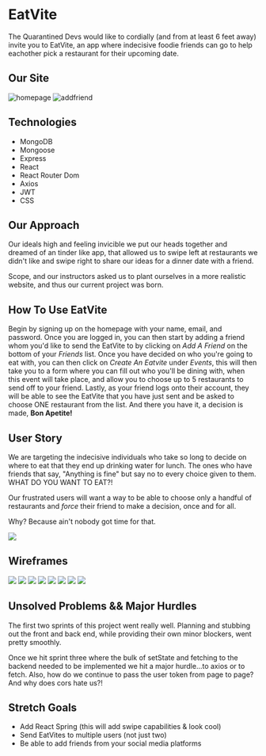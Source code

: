 # EatVite
The Quarantined Devs
would like to cordially (and from at least 6 feet away) invite you to EatVite, an app where indecisive foodie friends can go to help eachother pick a restaurant for their upcoming date.

## Our Site
<img src="client/public/homepage.png" alt="homepage"> 
<img src="client/public/addfriend.png" alt="addfriend">

## Technologies
- MongoDB 
- Mongoose
- Express
- React
- React Router Dom
- Axios
- JWT
- CSS

## Our Approach
Our ideals high and feeling invicible we put our heads together and dreamed of an tinder like app, that allowed us to swipe left at restaurants we didn't like and swipe right to share our ideas for a dinner date with a friend. 

Scope, and our instructors asked us to plant ourselves in a more realistic website, and thus our current project was born. 

## How To Use EatVite
Begin by signing up on the homepage with your name, email, and password. Once you are logged in, you can then start by adding a friend whom you'd like to send the EatVite to by clicking on *Add A Friend* on the bottom of your *Friends* list. Once you have decided on who you're going to eat with, you can then click on *Create An Eatvite* under *Events*, this will then take you to a form where you can fill out who you'll be dining with, when this event will take place, and allow you to choose up to 5 restaurants to send off to your friend. Lastly, as your friend logs onto their account, they will be able to see the EatVite that you have just sent and be asked to choose ONE restaurant from the list. And there you have it, a decision is made, **Bon Apetite!**

## User Story 
We are targeting the indecisive individuals who take so long to decide on where to eat that they end up drinking water for lunch. The ones who have friends that say, "Anything is fine" but say no to every choice given to them. WHAT DO YOU WANT TO EAT?! 

Our frustrated users will want a way to be able to choose only a handful of restaurants and *force* their friend to make a decision, once and for all. 

Why? Because ain't nobody got time for that.

<img src="https://media1.giphy.com/media/3ov9jPDMzHPjTklNKw/giphy.gif?cid=dc79c3575a609ef54657734859eaa3f1">

## Wireframes
<img src="client/public/one.png">
<img src="client/public/two.png">
<img src="client/public/three.png">
<img src="client/public/four.png">
<img src="client/public/five.png">
<img src="client/public/sixe.png">
<img src="client/public/seven.png">
<img src="client/public/eight.png">

## Unsolved Problems && Major Hurdles

The first two sprints of this project went really well. Planning and stubbing out the front and back end, while providing their own minor blockers, went pretty smoothly. 

Once we hit sprint three where the bulk of setState and fetching to the backend needed to be implemented we hit a major hurdle...to axios or to fetch. Also, how do we continue to pass the user token from page to page? And why does cors hate us?! 

## Stretch Goals

- Add React Spring (this will add swipe capabilities & look cool)
- Send EatVites to multiple users (not just two)
- Be able to add friends from your social media platforms

